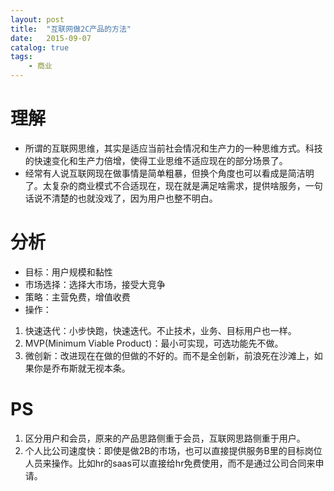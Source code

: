 ```yaml
---
layout: post
title:  "互联网做2C产品的方法"
date:   2015-09-07
catalog: true
tags:
    - 商业
---
```


# 理解
- 所谓的互联网思维，其实是适应当前社会情况和生产力的一种思维方式。科技的快速变化和生产力倍增，使得工业思维不适应现在的部分场景了。
- 经常有人说互联网现在做事情是简单粗暴，但换个角度也可以看成是简洁明了。太复杂的商业模式不合适现在，现在就是满足啥需求，提供啥服务，一句话说不清楚的也就没戏了，因为用户也整不明白。

# 分析
- 目标：用户规模和黏性
- 市场选择：选择大市场，接受大竞争
- 策略：主营免费，增值收费
- 操作：
1. 快速迭代：小步快跑，快速迭代。不止技术，业务、目标用户也一样。
2. MVP(Minimum Viable Product)：最小可实现，可选功能先不做。
3. 微创新：改进现在在做的但做的不好的。而不是全创新，前浪死在沙滩上，如果你是乔布斯就无视本条。

# PS
1. 区分用户和会员，原来的产品思路侧重于会员，互联网思路侧重于用户。
2. 个人比公司速度快：即使是做2B的市场，也可以直接提供服务B里的目标岗位人员来操作。比如hr的saas可以直接给hr免费使用，而不是通过公司合同来申请。
